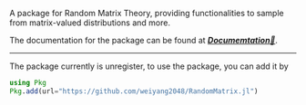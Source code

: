 A package for Random Matrix Theory, providing functionalities to sample from matrix-valued distributions and more.

The documentation for the package can be found at ***[Documemtation🔗](https://weiyang2048.github.io/RandomMatrix.jl/dev/)***.

***
The package currently is unregister, to use the package, you can add it by
```julia
using Pkg
Pkg.add(url="https://github.com/weiyang2048/RandomMatrix.jl")
```
